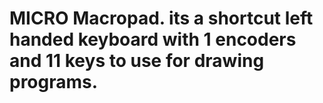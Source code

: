 # MICRO Macropad. its a shortcut left handed keyboard with 1 encoders and 11 keys to use for drawing programs.
